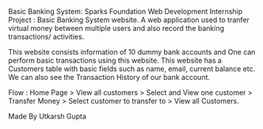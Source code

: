 Basic Banking System:
Sparks Foundation Web Development Internship Project : Basic Banking System website. 
A web application used to tranfer virtual money between multiple users and also record the banking transactions/ activities.

This website consists information of 10 dummy bank accounts and One can perform basic transactions using this website.
This website has a Customers table with basic fields such as name, email, current balance etc.
We can also see the Transaction History of our bank account.

Flow : Home Page > View all customers > Select and View one customer > Transfer Money > Select customer to transfer to > View all Customers.

Made By Utkarsh Gupta
